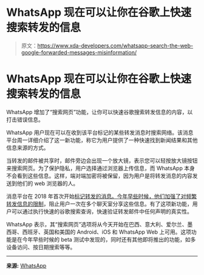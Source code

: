 # WhatsApp 现在可以让你在谷歌上快速搜索转发的信息

> 原文：<https://www.xda-developers.com/whatsapp-search-the-web-google-forwarded-messages-misinformation/>

# WhatsApp 现在可以让你在谷歌上快速搜索转发的信息

WhatsApp 增加了“搜索网页”功能，让你可以快速谷歌搜索转发信息的内容，以打击错误信息。

WhatsApp 用户现在可以在收到该平台标记的某些转发消息时搜索网络。该消息平台周一详细介绍了这一新功能，称它为用户提供了一种快速找到新闻结果和其他信息来源的方式。

当转发的邮件被共享时，邮件旁边会出现一个放大镜，表示您可以轻按放大镜按钮来搜索网页。为了保护隐私，用户选择通过浏览器上传信息，而 WhatsApp 本身不会看到这些信息。这样，端对端加密将被保留，因为用户是将转发消息的内容发送到他们的 web 浏览器的人。

消息平台在 2018 年首次开始[标记转发的消息。今年早些时候，他们](https://www.xda-developers.com/whatsapp-label-forwards-fake-news-india/)[加强了对频繁转发信息的限制](https://www.xda-developers.com/whatsapp-tightens-restrictions-forwarded-messages/)，阻止用户一次在多个聊天室分享这些信息。有了这项新功能，用户可以通过执行快速的谷歌搜索查询，快速验证转发邮件中任何声明的真实性。

WhatsApp 表示，其“搜索网页”选项将从今天开始在巴西、意大利、爱尔兰、墨西哥、西班牙、英国和美国的 Android、iOS 和 WhatsApp Web 上可用。这项功能是在今年早些时候的 beta 测试中发现的，同时还有其他即将推出的功能，如多设备访问、按日期搜索等等。

* * *

**来源:** [WhatsApp](https://blog.whatsapp.com/search-the-web)